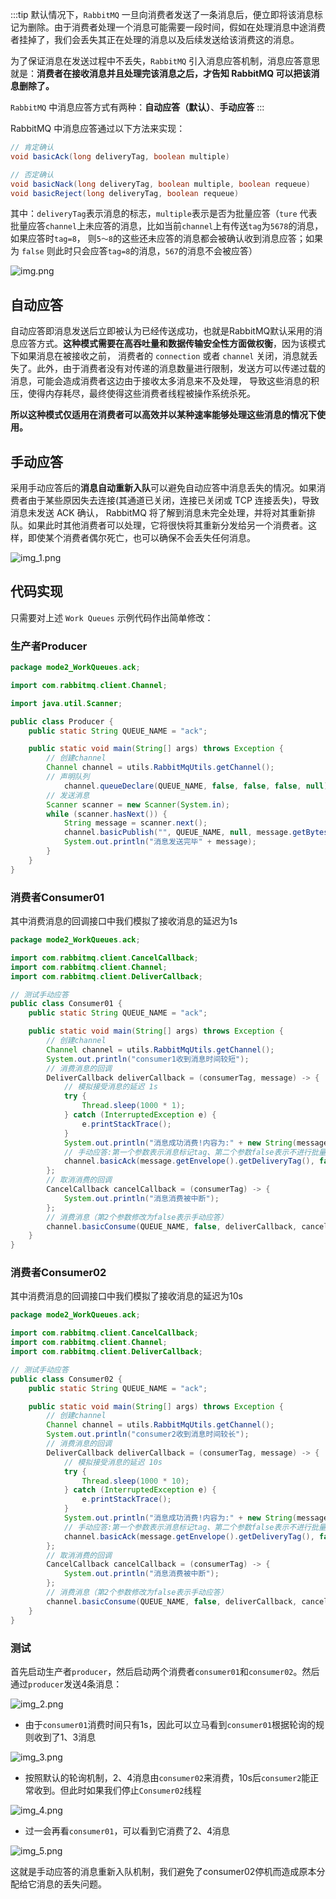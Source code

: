 :::tip
默认情况下，`RabbitMQ` 一旦向消费者发送了一条消息后，便立即将该消息标记为删除。由于消费者处理一个消息可能需要一段时间，假如在处理消息中途消费者挂掉了，我们会丢失其正在处理的消息以及后续发送给该消费这的消息。

为了保证消息在发送过程中不丢失，`RabbitMQ` 引入消息应答机制，消息应答意思就是：**消费者在接收消息并且处理完该消息之后，才告知 RabbitMQ 可以把该消息删除了。**

`RabbitMQ` 中消息应答方式有两种：**自动应答（默认）**、**手动应答**
:::

RabbitMQ 中消息应答通过以下方法来实现：

```java
// 肯定确认
void basicAck(long deliveryTag, boolean multiple)

// 否定确认
void basicNack(long deliveryTag, boolean multiple, boolean requeue)
void basicReject(long deliveryTag, boolean requeue)
```

其中：`deliveryTag`表示消息的标志，`multiple`表示是否为批量应答（`ture` 代表批量应答`channel`上未应答的消息，比如当前`channel`上有传送`tag`为`5678`的消息，如果应答时`tag=8`，
则`5～8`的这些还未应答的消息都会被确认收到消息应答；如果为 `false` 则此时只会应答`tag=8`的消息，`567`的消息不会被应答）

![img.png](img.png)

## 自动应答

自动应答即消息发送后立即被认为已经传送成功，也就是RabbitMQ默认采用的消息应答方式。**这种模式需要在高吞吐量和数据传输安全性方面做权衡**，因为该模式下如果消息在被接收之前，
消费者的 `connection` 或者 `channel` 关闭，消息就丢失了。此外，由于消费者没有对传递的消息数量进行限制，发送方可以传递过载的消息，可能会造成消费者这边由于接收太多消息来不及处理，
导致这些消息的积压，使得内存耗尽，最终使得这些消费者线程被操作系统杀死。

**所以这种模式仅适用在消费者可以高效并以某种速率能够处理这些消息的情况下使用。**

## 手动应答

采用手动应答后的**消息自动重新入队**可以避免自动应答中消息丢失的情况。如果消费者由于某些原因失去连接(其通道已关闭，连接已关闭或 TCP 连接丢失)，导致消息未发送 ACK 确认，
RabbitMQ 将了解到消息未完全处理，并将对其重新排队。如果此时其他消费者可以处理，它将很快将其重新分发给另一个消费者。这样，即使某个消费者偶尔死亡，也可以确保不会丢失任何消息。

![img_1.png](img_1.png)

## 代码实现

只需要对上述 `Work Queues` 示例代码作出简单修改：

### 生产者Producer

```java
package mode2_WorkQueues.ack;

import com.rabbitmq.client.Channel;

import java.util.Scanner;

public class Producer {
    public static String QUEUE_NAME = "ack";

    public static void main(String[] args) throws Exception {
        // 创建channel
        Channel channel = utils.RabbitMqUtils.getChannel();
      	// 声明队列
     		channel.queueDeclare(QUEUE_NAME, false, false, false, null);
        // 发送消息
        Scanner scanner = new Scanner(System.in);
        while (scanner.hasNext()) {
            String message = scanner.next();
            channel.basicPublish("", QUEUE_NAME, null, message.getBytes());
            System.out.println("消息发送完毕" + message);
        }
    }
}
```

### 消费者Consumer01

其中消费消息的回调接口中我们模拟了接收消息的延迟为1s

```java
package mode2_WorkQueues.ack;

import com.rabbitmq.client.CancelCallback;
import com.rabbitmq.client.Channel;
import com.rabbitmq.client.DeliverCallback;

// 测试手动应答
public class Consumer01 {
    public static String QUEUE_NAME = "ack";

    public static void main(String[] args) throws Exception {
        // 创建channel
        Channel channel = utils.RabbitMqUtils.getChannel();
        System.out.println("consumer1收到消息时间较短");
        // 消费消息的回调
        DeliverCallback deliverCallback = (consumerTag, message) -> {
            // 模拟接受消息的延迟 1s
            try {
                Thread.sleep(1000 * 1);
            } catch (InterruptedException e) {
                e.printStackTrace();
            }
            System.out.println("消息成功消费!内容为:" + new String(message.getBody()));
            // 手动应答:第一个参数表示消息标记tag、第二个参数false表示不进行批量应答
            channel.basicAck(message.getEnvelope().getDeliveryTag(), false);
        };
        // 取消消费的回调
        CancelCallback cancelCallback = (consumerTag) -> {
            System.out.println("消息消费被中断");
        };
      	// 消费消息（第2个参数修改为false表示手动应答）
        channel.basicConsume(QUEUE_NAME, false, deliverCallback, cancelCallback);
    }
}
```

### 消费者Consumer02

其中消费消息的回调接口中我们模拟了接收消息的延迟为10s

```java
package mode2_WorkQueues.ack;

import com.rabbitmq.client.CancelCallback;
import com.rabbitmq.client.Channel;
import com.rabbitmq.client.DeliverCallback;

// 测试手动应答
public class Consumer02 {
    public static String QUEUE_NAME = "ack";

    public static void main(String[] args) throws Exception {
        // 创建channel
        Channel channel = utils.RabbitMqUtils.getChannel();
        System.out.println("consumer2收到消息时间较长");
      	// 消费消息的回调
        DeliverCallback deliverCallback = (consumerTag, message) -> {
            // 模拟接受消息的延迟 10s
            try {
                Thread.sleep(1000 * 10);
            } catch (InterruptedException e) {
                e.printStackTrace();
            }
            System.out.println("消息成功消费!内容为:" + new String(message.getBody()));
            // 手动应答:第一个参数表示消息标记tag、第二个参数false表示不进行批量应答
            channel.basicAck(message.getEnvelope().getDeliveryTag(), false);
        };
      	// 取消消费的回调
        CancelCallback cancelCallback = (consumerTag) -> {
            System.out.println("消息消费被中断");
        };
        // 消费消息（第2个参数修改为false表示手动应答）
        channel.basicConsume(QUEUE_NAME, false, deliverCallback, cancelCallback);
    }
}
```

### 测试

首先启动生产者`producer`，然后启动两个消费者`consumer01`和`consumer02`。然后通过`producer`发送4条消息：

![img_2.png](img_2.png)

* 由于`consumer01`消费时间只有1s，因此可以立马看到`consumer01`根据轮询的规则收到了1、3消息

![img_3.png](img_3.png)

* 按照默认的轮询机制，2、4消息由`consumer02`来消费，10s后`consumer2`能正常收到。但此时如果我们停止`Consumer02`线程

![img_4.png](img_4.png)

* 过一会再看`consumer01`，可以看到它消费了2、4消息

![img_5.png](img_5.png)

这就是手动应答的消息重新入队机制，我们避免了consumer02停机而造成原本分配给它消息的丢失问题。